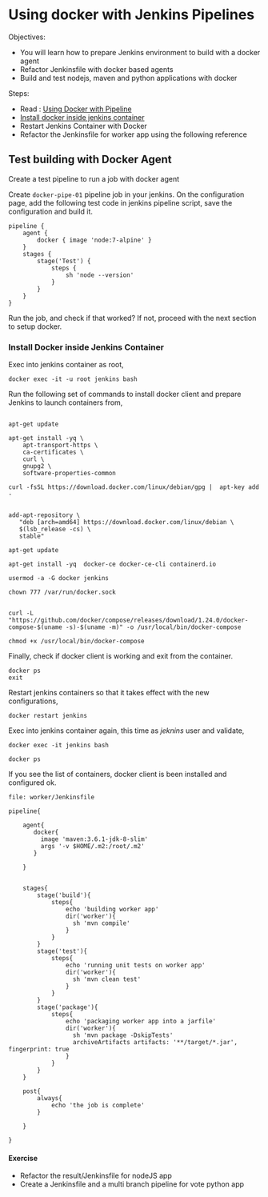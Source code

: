 # Using docker with Jenkins Pipelines

Objectives:

  * You will learn how to prepare Jenkins environment to build with a docker agent
  * Refactor Jenkinsfile with docker based agents
  * Build and test nodejs, maven and python applications with docker


Steps:

  * Read : [Using Docker with Pipeline](https://jenkins.io/doc/book/pipeline/docker/)
  * [Install docker inside jenkins container](https://gist.github.com/initcron/feb53b3b8b0e45225dcd1a438768ec81)
  * Restart Jenkins Container with Docker
  * Refactor the Jenkinsfile for worker app using the following reference


## Test building with Docker Agent

Create a test pipeline to run a job with docker agent


Create `docker-pipe-01` pipeline job in your jenkins. On the configuration page, add  the following test code in jenkins pipeline script,  save the configuration and build it.

```
pipeline {
    agent {
        docker { image 'node:7-alpine' }
    }
    stages {
        stage('Test') {
            steps {
                sh 'node --version'
            }
        }
    }
}

```   
Run the job, and check if that worked? If not, proceed with the next section to setup docker.

### Install Docker inside Jenkins Container


Exec into jenkins container as root,

```
docker exec -it -u root jenkins bash

```

Run the following set of commands to install docker client and prepare Jenkins to launch containers from,

```

apt-get update

apt-get install -yq \
    apt-transport-https \
    ca-certificates \
    curl \
    gnupg2 \
    software-properties-common

curl -fsSL https://download.docker.com/linux/debian/gpg |  apt-key add -


add-apt-repository \
   "deb [arch=amd64] https://download.docker.com/linux/debian \
   $(lsb_release -cs) \
   stable"

apt-get update

apt-get install -yq  docker-ce docker-ce-cli containerd.io

usermod -a -G docker jenkins

chown 777 /var/run/docker.sock


curl -L "https://github.com/docker/compose/releases/download/1.24.0/docker-compose-$(uname -s)-$(uname -m)" -o /usr/local/bin/docker-compose

chmod +x /usr/local/bin/docker-compose
```

Finally, check if docker client is working and exit from the container.

```
docker ps
exit
```

Restart jenkins containers so that it takes effect with the new configurations,

```
docker restart jenkins
```

Exec into jenkins container again, this time as *jeknins* user and validate,

```
docker exec -it jenkins bash

docker ps

```

If you see the list of containers, docker client is been installed and configured ok.  



`file: worker/Jenkinsfile`


```
pipeline{

    agent{
       docker{
         image 'maven:3.6.1-jdk-8-slim'
         args '-v $HOME/.m2:/root/.m2'
       }

    }


    stages{
        stage('build'){
            steps{
                echo 'building worker app'
                dir('worker'){
                  sh 'mvn compile'
                }
            }
        }
        stage('test'){
            steps{
                echo 'running unit tests on worker app'
                dir('worker'){
                  sh 'mvn clean test'
                }
            }
        }
        stage('package'){
            steps{
                echo 'packaging worker app into a jarfile'
                dir('worker'){
                  sh 'mvn package -DskipTests'
                  archiveArtifacts artifacts: '**/target/*.jar', fingerprint: true
                }
            }
        }
    }

    post{
        always{
            echo 'the job is complete'
        }

    }

}
```


#### Exercise

  * Refactor the result/Jenkinsfile for nodeJS app
  * Create a Jenkinsfile and a multi branch pipeline for vote python app
